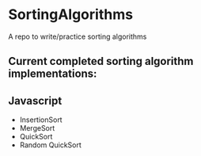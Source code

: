 # SortingAlgorithms
A repo to write/practice sorting algorithms

## Current completed sorting algorithm implementations:

## Javascript
+ InsertionSort 
+ MergeSort
+ QuickSort
+ Random QuickSort
